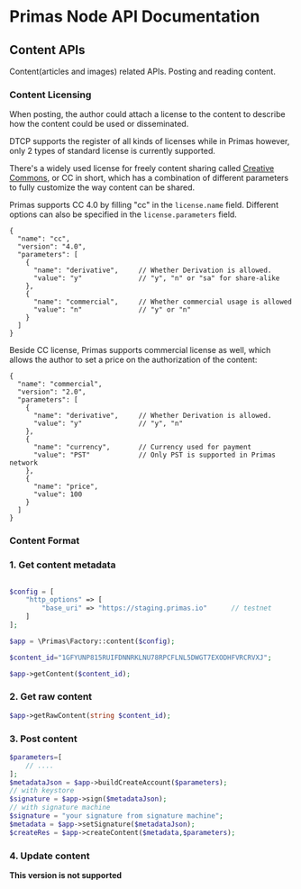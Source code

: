 # Primas Node API Documentation

## Content APIs

Content(articles and images) related APIs. Posting and reading content.

### Content Licensing

When posting, the author could attach a license to the content
to describe how the content could be used or disseminated.

DTCP supports the register of all kinds of licenses while in Primas however,
only 2 types of standard license is currently supported. 

There's a widely used license for freely content sharing
called [Creative Commons](https://creativecommons.org/), or CC in short,
which has a combination of different parameters to fully customize the way
content can be shared.

Primas supports CC 4.0 by filling "cc" in the `license.name` field.
Different options can also be specified in the `license.parameters` field.

```
{
  "name": "cc",
  "version": "4.0",
  "parameters": [
    {
      "name": "derivative",     // Whether Derivation is allowed.
      "value": "y"              // "y", "n" or "sa" for share-alike
    },
    {
      "name": "commercial",     // Whether commercial usage is allowed
      "value": "n"              // "y" or "n"
    }
  ]
}
``` 

Beside CC license, Primas supports commercial license as well, which allows the author
to set a price on the authorization of the content:

```
{
  "name": "commercial",
  "version": "2.0",
  "parameters": [
    {
      "name": "derivative",     // Whether Derivation is allowed.
      "value": "y"              // "y", "n"
    },
    {
      "name": "currency",       // Currency used for payment
      "value": "PST"            // Only PST is supported in Primas network
    },
    {
      "name": "price",
      "value": 100
    }
  ]
}
``` 

### Content Format

### 1. Get content metadata

```php

$config = [
    "http_options" => [
        "base_uri" => "https://staging.primas.io"      // testnet
    ]
];

$app = \Primas\Factory::content($config);

$content_id="1GFYUNP815RUIFDNNRKLNU78RPCFLNL5DWGT7EXODHFVRCRVXJ";

$app->getContent($content_id);
```

### 2. Get raw content

```php
$app->getRawContent(string $content_id);
```

### 3. Post content

```php
$parameters=[
    // ....
];
$metadataJson = $app->buildCreateAccount($parameters);
// with keystore
$signature = $app->sign($metadataJson);
// with signature machine
$signature = "your signature from signature machine";
$metadata = $app->setSignature($metadataJson);
$createRes = $app->createContent($metadata,$parameters);

```


### 4. Update content

**This version is not supported**






